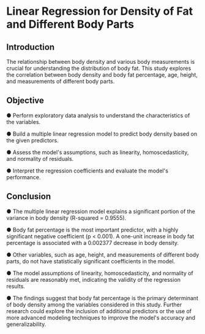 # Linear Regression for Density of Fat and Different Body Parts

## Introduction

The relationship between body density and various body measurements is crucial for understanding the distribution of body fat. This study explores the correlation between body density and body fat percentage, age, height, and measurements of different body parts.

## Objective

●	Perform exploratory data analysis to understand the characteristics of the variables.

●	Build a multiple linear regression model to predict body density based on the given predictors.

●	Assess the model's assumptions, such as linearity, homoscedasticity, and normality of residuals.

●	Interpret the regression coefficients and evaluate the model's performance.



## Conclusion

●	The multiple linear regression model explains a significant portion of the variance in body density (R-squared = 0.9555).

●	Body fat percentage is the most important predictor, with a highly significant negative coefficient (p < 0.001). A one-unit increase in body fat percentage is associated with a 0.002377 decrease in body density.

●	Other variables, such as age, height, and measurements of different body parts, do not have statistically significant coefficients in the model.

●	The model assumptions of linearity, homoscedasticity, and normality of residuals are reasonably met, indicating the validity of the regression results.

●	The findings suggest that body fat percentage is the primary determinant of body density among the variables considered in this study. Further research could explore the inclusion of additional predictors or the use of more advanced modeling techniques to improve the model's accuracy and generalizability.

